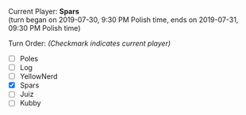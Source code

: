 Current Player: **Spars**  
(turn began on 2019-07-30, 9:30 PM Polish time, ends on 2019-07-31, 09:30 PM Polish time)

Turn Order: *(Checkmark indicates current player)*
- [ ] Poles
- [ ] Log
- [ ] YellowNerd
- [x] Spars
- [ ] Juiz
- [ ] Kubby

